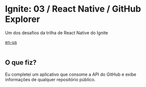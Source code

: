 <div valing="top">
  <h1>Ignite: 03 / React Native / GitHub Explorer</h1>
  <p>Um dos desafios da trilha de React Native do Ignite</p>
  <nav>
    <div id="repository-buttons"/>
    <a class="navigation-link disabled" href="https://github.com/L-Marcel/ignite-03-react-native-github-explorer/blob/main/README.en-US.md" target="__blank__">
      en-us
    </a>
  </nav>
</div>

<br/>

<div id="grid">
  <div id="grid-item">
    <h2>O que <span>fiz</span>?</h2>
    <p>Eu completei um aplicativo que consome a API do GitHub e exibe informações de qualquer repositório público.</p>
  </div>
</div>
